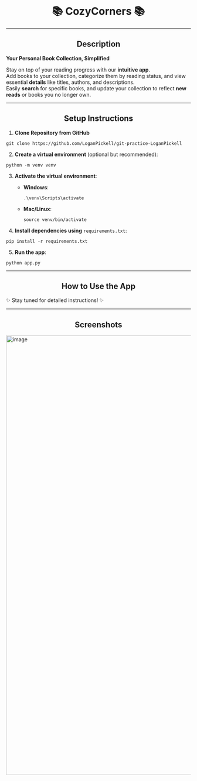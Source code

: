 # <h1 align="center">📚 CozyCorners 📚</h1>

---

## <h2 align="center"> Description </h2>

**Your Personal Book Collection, Simplified**

Stay on top of your reading progress with our **intuitive app**.  
Add books to your collection, categorize them by reading status, and view essential **details** like titles, authors,
and descriptions.  
Easily **search** for specific books, and update your collection to reflect **new reads** or books you no longer own.

---

## <h2 align="center"> Setup Instructions </h2>

1. **Clone Repository from GitHub**

```
git clone https://github.com/LoganPickell/git-practice-LoganPickell
```

2. **Create a virtual environment** (optional but recommended):

```
python -m venv venv
```

3. **Activate the virtual environment**:
    - **Windows**:
      ```
      .\venv\Scripts\activate
      ```
    - **Mac/Linux**:
      ```
      source venv/bin/activate
      ```

4. **Install dependencies using** `requirements.txt`:

```
pip install -r requirements.txt
```

5. **Run the app**:

```
python app.py
```

---

## <h2 align="center"> How to Use the App </h2>

✨ Stay tuned for detailed instructions! ✨

---

## <h2 align="center"> Screenshots </h2>

<img width="1199" alt="image" src="https://github.com/user-attachments/assets/f1e3caf1-e191-4aec-8a76-65aee1c03ce4" />


